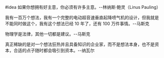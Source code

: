 #idea
如果你想拥有好主意，你必须有许多主意。--林纳斯·鲍灵（Linus Pauling）

我有一百万个想法，我有一个完整的电动超音速垂直起降喷气机的设计，但我就是不能同时做这个，我有这个想法已经 10 年了，还有 100 万件事情。--马斯克

物理学是法律，其他一切都是建议。--马斯克

真正稀缺的是对一个想法狂热并且具备知识的企业家，而不是想法本身，也不是资本，合适的点子随时都会吸引到资本。--纳瓦尔